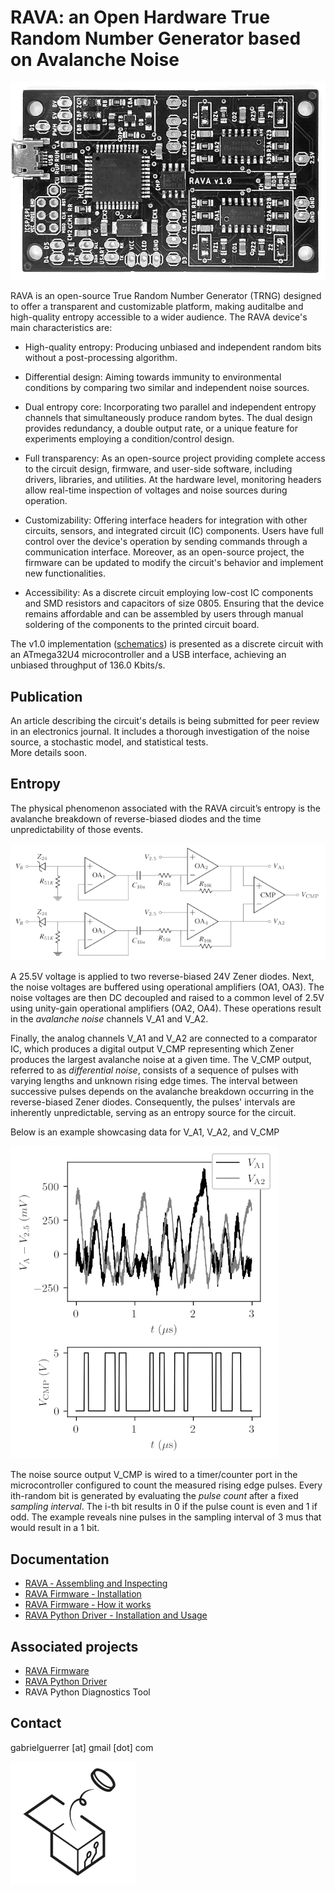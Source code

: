 # RAVA: an Open Hardware True Random Number Generator based on Avalanche Noise

![RAVA photo](v1.0/rng_rava_photo.png)

RAVA is an open-source True Random Number Generator (TRNG) designed to offer a transparent and customizable platform, making auditalbe and high-quality entropy accessible to a wider audience. 
The RAVA device's main characteristics are:

- High-quality entropy: Producing unbiased and independent random bits without a post-processing algorithm.

- Differential design: Aiming towards immunity to environmental conditions by comparing two similar and independent noise sources.

- Dual entropy core: Incorporating two parallel and independent entropy channels that simultaneously produce random bytes. The dual design provides redundancy, a double output rate, or a unique feature for experiments employing a condition/control design.

- Full transparency: As an open-source project providing complete access to the circuit design, firmware, and user-side software, including drivers, libraries, and utilities.  At the hardware level, monitoring headers allow real-time inspection of voltages and noise sources during operation.

- Customizability: Offering interface headers for integration with other circuits, sensors, and integrated circuit (IC) components. Users have full control over the device's operation by sending commands through a communication interface. Moreover, as an open-source project, the firmware can be updated to modify the circuit's behavior and implement new functionalities.

- Accessibility: As a discrete circuit employing low-cost IC components and SMD resistors and capacitors of size 0805. Ensuring that the device remains affordable and can be assembled by users through manual soldering of the components to the printed circuit board. 

The v1.0 implementation ([schematics](v1.0/rng_rava_schematics.png)) is presented as a discrete circuit with an ATmega32U4 microcontroller and a USB interface, achieving an unbiased throughput of 136.0 Kbits/s.

## Publication

<!-- 
For all details, including a thorough investigation of the noise source, a stochastic model, and statistical tests, please see the article 
- [IEEE Access, DOI: X](https://)
--> 
An article describing the circuit's details is being submitted for peer review in an electronics journal. 
It includes a thorough investigation of the noise source, a stochastic model, and statistical tests.  
More details soon.

## Entropy

The physical phenomenon associated with the RAVA circuit’s entropy is the avalanche breakdown of reverse-biased diodes and the time unpredictability of those events.

![RAVA entropy schematics](images/rng_rava_entropy_schematics.png)

A 25.5V voltage is applied to two reverse-biased 24V Zener diodes. 
Next, the noise voltages are buffered using operational amplifiers (OA1, OA3).
The noise voltages are then DC decoupled and raised to a common level of 2.5V using unity-gain operational amplifiers (OA2, OA4). 
These operations result in the *avalanche noise* channels V_A1 and V_A2.

Finally, the analog channels V_A1 and V_A2 are connected to a comparator IC, which produces a digital output V_CMP representing which Zener produces the largest avalanche noise at a given time.
The V_CMP output, referred to as *differential noise*, consists of a sequence of pulses with varying lengths and unknown rising edge times. 
The interval between successive pulses depends on the avalanche breakdown occurring in the reverse-biased Zener diodes. 
Consequently, the pulses' intervals are inherently unpredictable, serving as an entropy source for the circuit.

Below is an example showcasing data for V_A1, V_A2, and V_CMP

![RAVA entropy example](images/rng_rava_entropy_example.png)

The noise source output V_CMP is wired to a timer/counter port in the microcontroller configured to count the measured rising edge pulses.
Every ith-random bit is generated by evaluating the *pulse count* after a fixed *sampling interval*. 
The i-th bit results in 0 if the pulse count is even and 1 if odd.
The example reveals nine pulses in the sampling interval of 3 mus that would result in a 1 bit.

## Documentation

- [RAVA ‐ Assembling and Inspecting](https://github.com/gabrielguerrer/rng_rava/wiki/RAVA-Device-%E2%80%90-Assembling-and-Inspecting)
- [RAVA Firmware ‐ Installation](https://github.com/gabrielguerrer/rng_rava_firmware/wiki/RAVA-Firmware-%E2%80%90-Installation)
- [RAVA Firmware ‐ How it works](https://github.com/gabrielguerrer/rng_rava_firmware/wiki/RAVA-Firmware-%E2%80%90-How-it-works)
- [RAVA Python Driver - Installation and Usage](https://github.com/gabrielguerrer/rng_rava_driver_py)

## Associated projects

- [RAVA Firmware](https://github.com/gabrielguerrer/rng_rava_firmware)
- [RAVA Python Driver](https://github.com/gabrielguerrer/rng_rava_driver_py)
- RAVA Python Diagnostics Tool

## Contact

gabrielguerrer [at] gmail [dot] com

![RAVA logo](images/rng_rava_logo.png)
